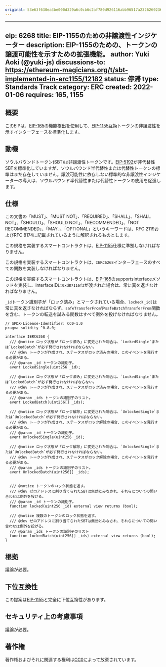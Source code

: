 ```yaml
---
original: 53e63f630ea3be000d329a6c0cb6c2af780d926116abb96517a2326260236bb7
---
```


---
eip: 6268
title: EIP-1155のための非譲渡性インジケーター
description: EIP-1155のための、トークンの譲渡可能性を示すための拡張機能。
author: Yuki Aoki (@yuki-js)
discussions-to: https://ethereum-magicians.org/t/sbt-implemented-in-erc1155/12182
status: 停滞
type: Standards Track
category: ERC
created: 2022-01-06
requires: 165, 1155
---

## 概要

このEIPは、[EIP-165](./eip-165.md)の機能検出を使用して、[EIP-1155](./eip-1155.md)互換トークンの非譲渡性を示すインターフェースを標準化します。

## 動機

ソウルバウンドトークン(SBT)は非譲渡性トークンです。[EIP-5192](./eip-5192.md)が非代替性SBTを標準化していますが、ソウルバウンド半代替性または代替性トークンの標準はまだ存在していません。譲渡可能性に依存しない標準的な非譲渡性インジケーターの導入は、ソウルバウンド半代替性または代替性トークンの使用を促進します。

## 仕様

この文書の「MUST」、「MUST NOT」、「REQUIRED」、「SHALL」、「SHALL NOT」、「SHOULD」、「SHOULD NOT」、「RECOMMENDED」、「NOT RECOMMENDED」、「MAY」、「OPTIONAL」というキーワードは、RFC 2119およびRFC 8174に記載されているように解釈されるものとします。

この規格を実装するスマートコントラクトは、[EIP-1155](./eip-1155.md)仕様に準拠しなければなりません。

この規格を実装するスマートコントラクトは、`IERC6268`インターフェースのすべての関数を実装しなければなりません。

この規格を実装するスマートコントラクトは、[EIP-165](./eip-165.md)のsupportsInterfaceメソッドを実装し、interfaceIDに`0xd87116f3`が渡された場合は、常に真を返さなければなりません。

`_id`トークン識別子が「ロック済み」とマークされている場合、`locked(_id)`は常に真を返さなければならず、`safeTransferFrom`や`safeBatchTransferFrom`関数を含む、トークンの転送を試みる関数はすべて例外を投げなければなりません。

```solidity
// SPDX-License-Identifier: CC0-1.0
pragma solidity ^0.8.0;

interface IERC6268 {
  /// @notice ロック状態が「ロック済み」に変更された場合は、`LockedSingle`または`LockedBatch`が必ず発行されなければならない。
  /// @dev トークンが作成され、ステータスがロック済みの場合、このイベントを発行する必要がある。
  /// @param _id トークンの識別子。
  event LockedSingle(uint256 _id);

  /// @notice ロック状態が「ロック済み」に変更された場合は、`LockedSingle`または`LockedBatch`が必ず発行されなければならない。
  /// @dev トークンが作成され、ステータスがロック済みの場合、このイベントを発行する必要がある。
  /// @param _ids トークンの識別子のリスト。
  event LockedBatch(uint256[] _ids);

  /// @notice ロック状態が「ロック解除」に変更された場合は、`UnlockedSingle`または`UnlockedBatch`が必ず発行されなければならない。
  /// @dev トークンが作成され、ステータスがロック解除の場合、このイベントを発行する必要がある。
  /// @param _id トークンの識別子。
  event UnlockedSingle(uint256 _id);

  /// @notice ロック状態が「ロック解除」に変更された場合は、`UnlockedSingle`または`UnlockedBatch`が必ず発行されなければならない。
  /// @dev トークンが作成され、ステータスがロック解除の場合、このイベントを発行する必要がある。
  /// @param _ids トークンの識別子のリスト。
  event UnlockedBatch(uint256[] _ids);


  /// @notice トークンのロック状態を返す。
  /// @dev ゼロアドレスに割り当てられたSBTは無効とみなされ、それらについての問い合わせは例外を投げる。
  /// @param _id トークンの識別子。
  function locked(uint256 _id) external view returns (bool);

  /// @notice 複数のトークンのロック状態を返す。
  /// @dev ゼロアドレスに割り当てられたSBTは無効とみなされ、それらについての問い合わせは例外を投げる。
  /// @param _ids トークンの識別子のリスト
  function lockedBatch(uint256[] _ids) external view returns (bool);
}
```

## 根拠

議論が必要。

## 下位互換性

この提案は[EIP-1155](./eip-1155.md)と完全に下位互換性があります。

## セキュリティ上の考慮事項

議論が必要。

## 著作権

著作権およびそれに関連する権利は[CC0](../LICENSE.md)によって放棄されています。